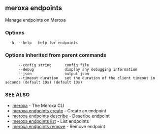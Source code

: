 ## meroxa endpoints

Manage endpoints on Meroxa

### Options

```
  -h, --help   help for endpoints
```

### Options inherited from parent commands

```
      --config string      config file
      --debug              display any debugging information
      --json               output json
      --timeout duration   set the duration of the client timeout in seconds (default 10s) (default 10s)
```

### SEE ALSO

* [meroxa](meroxa.md)	 - The Meroxa CLI
* [meroxa endpoints create](meroxa_endpoints_create.md)	 - Create an endpoint
* [meroxa endpoints describe](meroxa_endpoints_describe.md)	 - Describe endpoint
* [meroxa endpoints list](meroxa_endpoints_list.md)	 - List endpoints
* [meroxa endpoints remove](meroxa_endpoints_remove.md)	 - Remove endpoint


